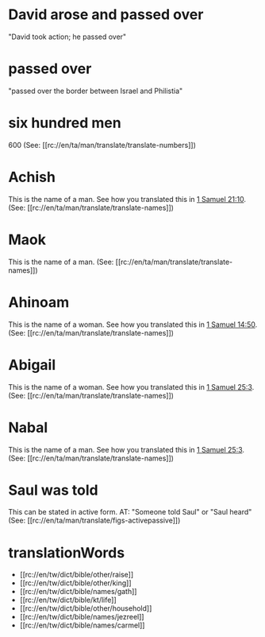 # David arose and passed over

"David took action; he passed over"

# passed over

"passed over the border between Israel and Philistia"

# six hundred men

600 (See: [[rc://en/ta/man/translate/translate-numbers]])

# Achish

This is the name of a man. See how you translated this in [1 Samuel 21:10](../21/10.md). (See: [[rc://en/ta/man/translate/translate-names]])

# Maok

This is the name of a man. (See: [[rc://en/ta/man/translate/translate-names]])

# Ahinoam

This is the name of a woman. See how you translated this in [1 Samuel 14:50](../14/49.md). (See: [[rc://en/ta/man/translate/translate-names]])

# Abigail

This is the name of a woman. See how you translated this in [1 Samuel 25:3](../25/02.md). (See: [[rc://en/ta/man/translate/translate-names]])

# Nabal

This is the name of a man. See how you translated this in [1 Samuel 25:3](../25/02.md). (See: [[rc://en/ta/man/translate/translate-names]])

# Saul was told

This can be stated in active form. AT: "Someone told Saul" or "Saul heard" (See: [[rc://en/ta/man/translate/figs-activepassive]])

# translationWords

* [[rc://en/tw/dict/bible/other/raise]]
* [[rc://en/tw/dict/bible/other/king]]
* [[rc://en/tw/dict/bible/names/gath]]
* [[rc://en/tw/dict/bible/kt/life]]
* [[rc://en/tw/dict/bible/other/household]]
* [[rc://en/tw/dict/bible/names/jezreel]]
* [[rc://en/tw/dict/bible/names/carmel]]